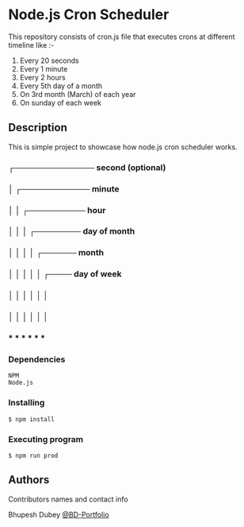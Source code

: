 # Node.js Cron Scheduler

This repository consists of cron.js file that executes crons at different timeline like :- 
1. Every 20 seconds
2. Every 1 minute
3. Every 2 hours
4. Every 5th day of a month
5. On 3rd month (March) of each year
6. On sunday of each week 

## Description

This is simple project to showcase how node.js cron scheduler works.

 ### ┌────────────── second (optional)
 ### │ ┌──────────── minute
 ### │ │ ┌────────── hour
 ### │ │ │ ┌──────── day of month
 ### │ │ │ │ ┌────── month
 ### │ │ │ │ │ ┌──── day of week
 ### │ │ │ │ │ │
 ### │ │ │ │ │ │
 ### * * * * * *

### Dependencies

```
NPM
Node.js
```

### Installing

```
$ npm install
```

### Executing program

```
$ npm run prod 
```

## Authors

Contributors names and contact info

Bhupesh Dubey [@BD-Portfolio](https://github.com/BD-Portfolio)
